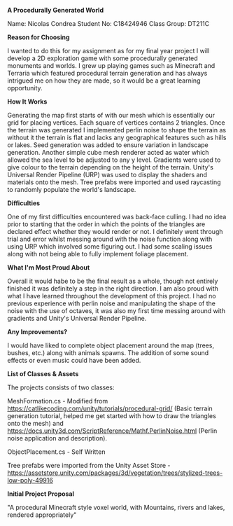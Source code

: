 **A Procedurally Generated World**

Name:        Nicolas Condrea
Student No:  C18424946
Class Group: DT211C

**Reason for Choosing**

I wanted to do this for my assignment as for my final year project I will develop a 2D exploration game with some procedurally generated monuments and worlds. I grew up playing games such as Minecraft and Terraria which featured procedural terrain generation and has always intrigued me on how they are made, so it would be a great learning opportunity.

**How It Works**

Generating the map first starts of with our mesh which is essentially our grid for placing vertices. Each square of vertices contains 2 triangles. Once the terrain was generated I implemented perlin noise to shape the terrain as without it the terrain is flat and lacks any geographical features such as hills or lakes. Seed generation was added to ensure variation in landscape generation. Another simple cube mesh renderer acted as water which allowed the sea level to be adjusted to any y level. Gradients were used to give colour to the terrain depending on the height of the terrain. Unity's Universal Render Pipeline (URP) was used to display the shaders and materials onto the mesh. Tree prefabs were imported and used raycasting to randomly populate the world's landscape.

**Difficulties**

One of my first difficulties encountered was back-face culling. I had no idea prior to starting that the order in which the points of the triangles are declared effect whether they would render or not. I definitely went through trial and error whilst messing around with the noise function along with using URP which involved some figuring out. I had some scaling issues along with not being able to fully implement foliage placement. 

**What I'm Most Proud About**

Overall it would habe to be the final result as a whole, though not entirely finished it was definitely a step in the right direction. I am also proud with what I have learned throughout the development of this project. I had no previous experience with perlin noise and manipulating the shape of the noise with the use of octaves, it was also my first time messing around with gradients and Unity's Universal Render Pipeline. 

**Any Improvements?**

I would have liked to complete object placement around the map (trees, bushes, etc.) along with animals spawns. The addition of some sound effects or even music could have been added.

**List of Classes & Assets**

The projects consists of two classes:

MeshFormation.cs - Modified from https://catlikecoding.com/unity/tutorials/procedural-grid/ (Basic terrain generation tutorial, helped me get started with how to draw the triangles onto the mesh) and https://docs.unity3d.com/ScriptReference/Mathf.PerlinNoise.html (Perlin noise application and description).

ObjectPlacement.cs - Self Written

Tree prefabs were imported from the Unity Asset Store - https://assetstore.unity.com/packages/3d/vegetation/trees/stylized-trees-low-poly-49916

**Initial Project Proposal**

"A procedural Minecraft style voxel world, with Mountains, rivers and lakes, rendered appropriately"

